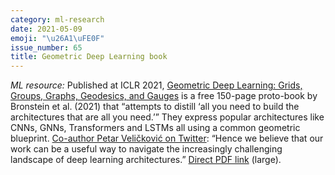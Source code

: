 ```yaml
---
category: ml-research
date: 2021-05-09
emoji: "\u26A1\uFE0F"
issue_number: 65
title: Geometric Deep Learning book
---
```


_ML resource:_ Published at ICLR 2021, [Geometric Deep Learning: Grids, Groups, Graphs, Geodesics, and Gauges](https://geometricdeeplearning.com?utm_campaign=Dynamically%20Typed&utm_medium=email&utm_source=Revue%20newsletter) is a free 150-page proto-book by Bronstein et al.
(2021) that “attempts to distill ‘all you need to build the architectures that are all you need.’” They express popular architectures like CNNs, GNNs, Transformers and LSTMs all using a common geometric blueprint.
[Co-author Petar Veličković on Twitter](https://twitter.com/PetarV_93/status/1387441776793882627?utm_campaign=Dynamically%20Typed&utm_medium=email&utm_source=Revue%20newsletter): “Hence we believe that our work can be a useful way to navigate the increasingly challenging landscape of deep learning architectures.” [Direct PDF link](https://arxiv.org/pdf/2104.13478.pdf?utm_campaign=Dynamically%20Typed&utm_medium=email&utm_source=Revue%20newsletter) (large).